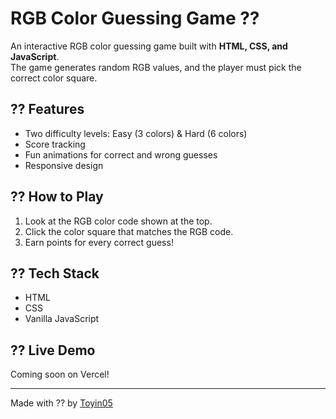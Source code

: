 # RGB Color Guessing Game ??

An interactive RGB color guessing game built with **HTML, CSS, and JavaScript**.  
The game generates random RGB values, and the player must pick the correct color square.

## ?? Features
- Two difficulty levels: Easy (3 colors) & Hard (6 colors)
- Score tracking
- Fun animations for correct and wrong guesses
- Responsive design

## ?? How to Play
1. Look at the RGB color code shown at the top.
2. Click the color square that matches the RGB code.
3. Earn points for every correct guess!

## ?? Tech Stack
- HTML
- CSS
- Vanilla JavaScript

## ?? Live Demo
Coming soon on Vercel!

---
Made with ?? by [Toyin05](https://github.com/Toyin05)
